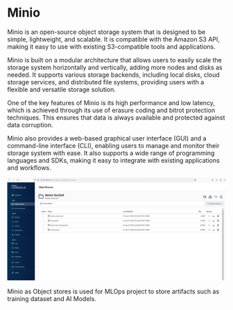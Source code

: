 # Minio

Minio is an open-source object storage system that is designed to be simple, lightweight, and scalable. It is compatible with the Amazon S3 API, making it easy to use with existing S3-compatible tools and applications.

Minio is built on a modular architecture that allows users to easily scale the storage system horizontally and vertically, adding more nodes and disks as needed. It supports various storage backends, including local disks, cloud storage services, and distributed file systems, providing users with a flexible and versatile storage solution.

One of the key features of Minio is its high performance and low latency, which is achieved through its use of erasure coding and bitrot protection techniques. This ensures that data is always available and protected against data corruption.

Minio also provides a web-based graphical user interface (GUI) and a command-line interface (CLI), enabling users to manage and monitor their storage system with ease. It also supports a wide range of programming languages and SDKs, making it easy to integrate with existing applications and workflows.


![Alt text](screens/minio-obejctstore.png "Minio")

Minio as Object stores is used for MLOps project to store artifacts such as training dataset and AI Models.